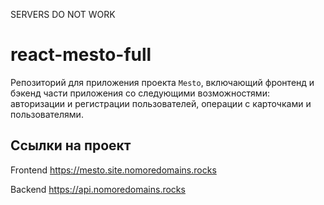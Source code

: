 SERVERS DO NOT WORK

# react-mesto-full
Репозиторий для приложения проекта `Mesto`, включающий фронтенд и бэкенд части приложения со следующими возможностями: авторизации и регистрации пользователей, операции с карточками и пользователями.

## Ссылки на проект

Frontend https://mesto.site.nomoredomains.rocks

Backend https://api.nomoredomains.rocks
